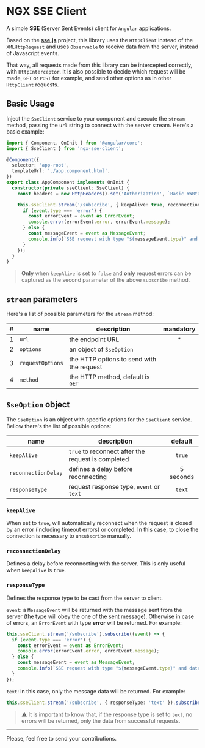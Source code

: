 # NGX SSE Client

A simple **SSE** (Server Sent Events) client for `Angular` applications.

Based on the [**sse.js**](https://github.com/mpetazzoni/sse.js) project, this
library uses the `HttpClient` instead of the `XMLHttpRequest` and uses
`Observable` to receive data from the server, instead of Javascript events.

That way, all requests made from this library can be intercepted correctly, with
`HttpInterceptor`. It is also possible to decide which request will be made,
`GET` or `POST` for example, and send other options as in other `HttpClient`
requests.

## Basic Usage

Inject the `SseClient` service to your component and execute the `stream`
method, passing the `url` string to connect with the server stream. Here's a
basic example:

```typescript
import { Component, OnInit } from '@angular/core';
import { SseClient } from 'ngx-sse-client';

@Component({
  selector: 'app-root',
  templateUrl: './app.component.html',
})
export class AppComponent implements OnInit {
  constructor(private sseClient: SseClient) {
    const headers = new HttpHeaders().set('Authorization', `Basic YWRtaW46YWRtaW4=`);

    this.sseClient.stream('/subscribe', { keepAlive: true, reconnectionDelay: 1_000, responseType: 'event' }, { headers }, 'POST').subscribe((event) => {
      if (event.type === 'error') {
        const errorEvent = event as ErrorEvent;
        console.error(errorEvent.error, errorEvent.message);
      } else {
        const messageEvent = event as MessageEvent;
        console.info(`SSE request with type "${messageEvent.type}" and data "${messageEvent.data}"`);
      }
    });
  }
}
```

> **Only** when `keepAlive` is set to `false` and **only** request errors can be
> captured as the second parameter of the above `subscribe` method.

## `stream` parameters

Here's a list of possible parameters for the `stream` method:

|   # | name             | description                               | mandatory |
| --: | ---------------- | ----------------------------------------- | :-------: |
|   1 | `url`            | the endpoint URL                          |    \*     |
|   2 | `options`        | an object of `SseOption`                  |           |
|   3 | `requestOptions` | the HTTP options to send with the request |           |
|   4 | `method`         | the HTTP method, default is `GET`         |           |

## `SseOption` object

The `SseOption` is an object with specific options for the `SseClient` service.
Bellow there's the list of possible options:

| name                | description                                        |  default  |
| ------------------- | -------------------------------------------------- | :-------: |
| `keepAlive`         | `true` to reconnect after the request is completed |  `true`   |
| `reconnectionDelay` | defines a delay before reconnecting                | 5 seconds |
| `responseType`      | request response type, `event` or `text`           |  `text`   |

### `keepAlive`

When set to `true`, will automatically reconnect when the request is closed by
an error (including timeout errors) or completed. In this case, to close the
connection is necessary to `unsubscribe` manually.

### `reconnectionDelay`

Defines a delay before reconnecting with the server. This is only useful when
`keepAlive` is `true`.

### `responseType`

Defines the response type to be cast from the server to client.

`event`: a `MessageEvent` will be returned with the message sent from the server
(the type will obey the one of the sent message). Otherwise in case of errors,
an `ErrorEvent` with type **error** will be returned. For example:

```typescript
this.sseClient.stream('/subscribe').subscribe((event) => {
  if (event.type === 'error') {
    const errorEvent = event as ErrorEvent;
    console.error(errorEvent.error, errorEvent.message);
  } else {
    const messageEvent = event as MessageEvent;
    console.info(`SSE request with type "${messageEvent.type}" and data "${messageEvent.data}"`);
  }
});
```

`text`: in this case, only the message data will be returned. For example:

```typescript
this.sseClient.stream('/subscribe', { responseType: 'text' }).subscribe((data) => console.log(data));
```

> :warning: It is important to know that, if the response type is set to `text`,
> no errors will be returned, only the data from successful requests.

---

Please, feel free to send your contributions.
